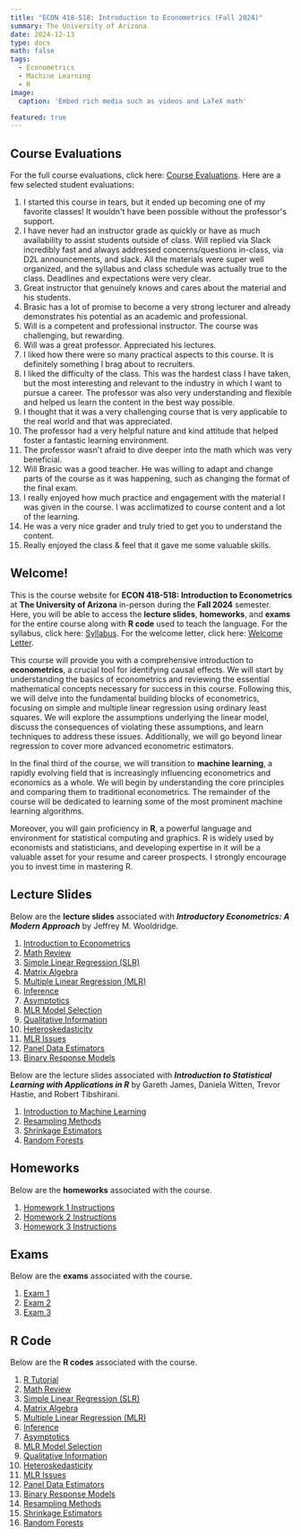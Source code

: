 ```yaml
---
title: "ECON 418-518: Introduction to Econometrics (Fall 2024)"
summary: The University of Arizona
date: 2024-12-13
type: docs
math: false
tags:
  - Econometrics
  - Machine Learning
  - R
image:
  caption: 'Embed rich media such as videos and LaTeX math'

featured: true
---
```

## Course Evaluations

For the full course evaluations, click here: <a href="/ECON_418-518_Course_Evaluations/ECON_418-518_Course_Evaluations.pdf" target="_blank">Course Evaluations</a>. Here are a few selected student evaluations:

1. I started this course in tears, but it ended up becoming one of my favorite classes! It wouldn't have been possible without the professor's support.
2. I have never had an instructor grade as quickly or have as much availability to assist students outside of class. Will replied via Slack incredibly fast and always addressed concerns/questions in-class, via D2L announcements, and slack. All the materials were super well organized, and the syllabus and class schedule was actually true to the class. Deadlines and expectations were very clear.
3. Great instructor that genuinely knows and cares about the material and his students.
4. Brasic has a lot of promise to become a very strong lecturer and already demonstrates his potential as an academic and professional.
5. Will is a competent and professional instructor. The course was challenging, but rewarding.
6. Will was a great professor. Appreciated his lectures.
7. I liked how there were so many practical aspects to this course. It is definitely something I brag about to recruiters.
8. I liked the difficulty of the class. This was the hardest class I have taken, but the most interesting and relevant to the industry in which I want to pursue a career. The professor was also very understanding and flexible and helped us learn the content in the best way possible.
9. I thought that it was a very challenging course that is very applicable to the real world and that was appreciated.
10. The professor had a very helpful nature and kind attitude that helped foster a fantastic learning environment.
11. The professor wasn't afraid to dive deeper into the math which was very beneficial.
12. Will Brasic was a good teacher. He was willing to adapt and change parts of the course as it was happening, such as changing the format of the final exam.
13. I really enjoyed how much practice and engagement with the material I was given in the course. I was acclimatized to course content and a lot of the learning.
14. He was a very nice grader and truly tried to get you to understand the content.
15. Really enjoyed the class & feel that it gave me some valuable skills.

## Welcome!

This is the course website for **ECON 418-518: Introduction to Econometrics** at **The University of Arizona** in-person during the **Fall 2024** semester. Here, you will be able to access the **lecture slides**, **homeworks**, and **exams** for the entire course along with **R code** used to teach the language. For the syllabus, click here: <a href="/ECON_418-518_Syllabus/ECON_418-518_Syllabus_20250723.pdf" target="_blank">Syllabus</a>. For the welcome letter, click here: <a href="/ECON_418-518_Syllabus/ECON_418-518_Welcome_Letter.pdf" target="_blank">Welcome Letter</a>.

This course will provide you with a comprehensive introduction to **econometrics**, a crucial tool for identifying causal effects. We will start by understanding the basics of econometrics and reviewing the essential mathematical concepts necessary for success in this course. Following this, we will delve into the fundamental building blocks of econometrics, focusing on simple and multiple linear regression using ordinary least squares. We will explore the assumptions underlying the linear model, discuss the consequences of violating these assumptions, and learn techniques to address these issues. Additionally, we will go beyond linear regression to cover more advanced econometric estimators.

In the final third of the course, we will transition to **machine learning**, a rapidly evolving field that is increasingly influencing econometrics and economics as a whole. We will begin by understanding the core principles and comparing them to traditional econometrics. The remainder of the course will be dedicated to learning some of the most prominent machine learning algorithms.

Moreover, you will gain proficiency in **R**, a powerful language and environment for statistical computing and graphics. R is widely used by economists and statisticians, and developing expertise in it will be a valuable asset for your resume and career prospects. I strongly encourage you to invest time in mastering R.


<!-- [Hugo Blox Builder](https://hugoblox.com) is designed to give technical content creators a seamless experience. You can focus on the content and the Hugo Blox Builder which this template is built upon handles the rest. -->

<!-- **Embed videos, podcasts, code, LaTeX math, and even test students!**

On this page, you'll find some examples of the types of technical content that can be rendered with Hugo Blox. -->

## Lecture Slides

Below are the **lecture slides** associated with ***Introductory Econometrics: A Modern Approach*** by Jeffrey M. Wooldridge.

1. <a href="/ECON_418-518_Lecture_Slides/ECON_418-518_Lecture_Slides_E/ECON_418-518_E_01_Intro_to_Econometrics.pdf" target="_blank">Introduction to Econometrics</a>
2. <a href="/ECON_418-518_Lecture_Slides/ECON_418-518_Lecture_Slides_E/ECON_418-518_Math_Review.pdf" target="_blank">Math Review</a>
3. <a href="/ECON_418-518_Lecture_Slides/ECON_418-518_Lecture_Slides_E/ECON_418-518_E_02_SLR_1.pdf" target="_blank">Simple Linear Regression (SLR)</a>
4. <a href="/ECON_418-518_Lecture_Slides/ECON_418-518_Lecture_Slides_E/ECON_418-518_Matrix_Algebra_1.pdf" target="_blank">Matrix Algebra</a>
5. <a href="/ECON_418-518_Lecture_Slides/ECON_418-518_Lecture_Slides_E/ECON_418-518_E_03_MLR.pdf" target="_blank">Multiple Linear Regression (MLR)</a>
6. <a href="/ECON_418-518_Lecture_Slides/ECON_418-518_Lecture_Slides_E/ECON_418-518_E_04_Inference.pdf" target="_blank">Inference</a>
7. <a href="/ECON_418-518_Lecture_Slides/ECON_418-518_Lecture_Slides_E/ECON_418-518_E_05_Asymptotics.pdf" target="_blank">Asymptotics</a>
8. <a href="/ECON_418-518_Lecture_Slides/ECON_418-518_Lecture_Slides_E/ECON_418-518_E_06_MLR_Model.pdf" target="_blank">MLR Model Selection</a>
9. <a href="/ECON_418-518_Lecture_Slides/ECON_418-518_Lecture_Slides_E/ECON_418-518_E_07_Qual_Info.pdf" target="_blank">Qualitative Information</a>
10. <a href="/ECON_418-518_Lecture_Slides/ECON_418-518_Lecture_Slides_E/ECON_418-518_E_08_Hetero.pdf" target="_blank">Heteroskedasticity</a>
11. <a href="/ECON_418-518_Lecture_Slides/ECON_418-518_Lecture_Slides_E/ECON_418-518_E_09_MLR_Issues.pdf" target="_blank">MLR Issues</a>
12. <a href="/ECON_418-518_Lecture_Slides/ECON_418-518_Lecture_Slides_E/ECON_418-518_E_13_14_Panel.pdf" target="_blank">Panel Data Estimators</a>
13. <a href="/ECON_418-518_Lecture_Slides/ECON_418-518_Lecture_Slides_E/ECON_418-518_E_17_BRM.pdf" target="_blank">Binary Response Models</a>



Below are the lecture slides associated with ***Introduction to Statistical Learning with Applications in R*** by Gareth James, Daniela Witten, Trevor Hastie, and Robert Tibshirani.

1. <a href="/ECON_418-518_Lecture_Slides/ECON_418-518_Lecture_Slides_ISL/ECON_418-518_ISL_02_Intro_to_ML.pdf" target="_blank">Introduction to Machine Learning</a>
2. <a href="/ECON_418-518_Lecture_Slides/ECON_418-518_Lecture_Slides_ISL/ECON_418-518_ISL_05_RM.pdf" target="_blank">Resampling Methods</a>
3. <a href="/ECON_418-518_Lecture_Slides/ECON_418-518_Lecture_Slides_ISL/ECON_418-518_ISL_06_SE.pdf" target="_blank">Shrinkage Estimators</a>
4. <a href="/ECON_418-518_Lecture_Slides/ECON_418-518_Lecture_Slides_ISL/ECON_418-518_ISL_08_RF.pdf" target="_blank">Random Forests</a>

## Homeworks

Below are the **homeworks** associated with the course.

1. <a href="/ECON_418-518_HW/ECON_418-518_HW1_Instructions.pdf" target="_blank">Homework 1 Instructions</a>
2. <a href="/ECON_418-518_HW/ECON_418-518_HW2_Instructions.pdf" target="_blank">Homework 2 Instructions</a>
3. <a href="/ECON_418-518_HW/ECON_418-518_HW3_Instructions.pdf" target="_blank">Homework 3 Instructions</a>

## Exams

Below are the **exams** associated with the course.

1. <a href="/ECON_418-518_Exams/ECON_418-518_Exam_1.pdf" target="_blank">Exam 1</a>
2. <a href="/ECON_418-518_Exams/ECON_418-518_Exam_2.pdf" target="_blank">Exam 2</a>
3. <a href="/ECON_418-518_Exams/ECON_418-518_Exam_3.pdf" target="_blank">Exam 3</a>

## R Code

Below are the **R codes** associated with the course.

1. <a href="/ECON_418-518_R_Code/ECON_418-518_R_Tutorial_1.html" target="_blank">R Tutorial</a>
2. <a href="/ECON_418-518_R_Code/ECON_418-518_Math_Review_Code.html" target="_blank">Math Review</a>
3. <a href="/ECON_418-518_R_Code/ECON_418-518_E_02_SLR_Code.html" target="_blank">Simple Linear Regression (SLR)</a>
4. <a href="/ECON_418-518_R_Code/ECON_418-518_Matrix_Algebra_Code.html" target="_blank">Matrix Algebra</a>
5. <a href="/ECON_418-518_R_Code/ECON_418-518_E_03_MLR_Code.html" target="_blank">Multiple Linear Regression (MLR)</a>
6. <a href="/ECON_418-518_R_Code/ECON_418-518_E_04_Inference_Code.html" target="_blank">Inference</a>
7. <a href="/ECON_418-518_R_Code/ECON_418-518_E_05_Asymptotics_Code.html" target="_blank">Asymptotics</a>
8. <a href="/ECON_418-518_R_Code/ECON_418-518_E_06_MLR_Model_Code.html" target="_blank">MLR Model Selection</a>
9. <a href="/ECON_418-518_R_Code/ECON_418-518_E_07_Qual_Info_Code.html" target="_blank">Qualitative Information</a>
10. <a href="/ECON_418-518_R_Code/ECON_418-518_E_08_Hetero_Code.html" target="_blank">Heteroskedasticity</a>
11. <a href="/ECON_418-518_R_Code/ECON_418-518_E_09_MLR_Issues_Code.html" target="_blank">MLR Issues</a>
12. <a href="/ECON_418-518_R_Code/ECON_418-518_E_13_14_Panel_Code_1.html" target="_blank">Panel Data Estimators</a>
13. <a href="/ECON_418-518_R_Code/ECON_418-518_E_17_BRM_Code.html" target="_blank">Binary Response Models</a>
14. <a href="/ECON_418-518_R_Code/ECON_418-518_ISL_05_RM_Code.html" target="_blank">Resampling Methods</a>
15. <a href="/ECON_418-518_R_Code/ECON_418-518_ISL_06_SE_Code.html" target="_blank">Shrinkage Estimators</a>
16. <a href="/ECON_418-518_R_Code/ECON_418-518_ISL_08_RF_Code.html" target="_blank">Random Forests</a>



<!--

{{< youtube D2vj0WcvH5c >}}

**Youtube**:

    {{</* youtube w7Ft2ymGmfc */>}}

**Bilibili**:

    {{</* bilibili id="BV1WV4y1r7DF" */>}}

**Video file**

Videos may be added to a page by either placing them in your `assets/media/` media library or in your [page's folder](https://gohugo.io/content-management/page-bundles/), and then embedding them with the _video_ shortcode:

    {{</* video src="my_video.mp4" controls="yes" */>}}

## Podcast

You can add a podcast or music to a page by placing the MP3 file in the page's folder or the media library folder and then embedding the audio on your page with the _audio_ shortcode:

    {{</* audio src="ambient-piano.mp3" */>}}

Try it out:

{{< audio src="ambient-piano.mp3" >}}

## Test students

Provide a simple yet fun self-assessment by revealing the solutions to challenges with the `spoiler` shortcode:

```markdown
{{</* spoiler text="👉 Click to view the solution" */>}}
You found me!
{{</* /spoiler */>}}
```

renders as

{{< spoiler text="👉 Click to view the solution" >}} You found me 🎉 {{< /spoiler >}}

## Math

Hugo Blox Builder supports a Markdown extension for $\LaTeX$ math. You can enable this feature by toggling the `math` option in your `config/_default/params.yaml` file.

To render _inline_ or _block_ math, wrap your LaTeX math with `{{</* math */>}}$...${{</* /math */>}}` or `{{</* math */>}}$$...$${{</* /math */>}}`, respectively.

{{% callout note %}}
We wrap the LaTeX math in the Hugo Blox _math_ shortcode to prevent Hugo rendering our math as Markdown.
{{% /callout %}}

Example **math block**:

```latex
{{</* math */>}}
$$
\gamma_{n} = \frac{ \left | \left (\mathbf x_{n} - \mathbf x_{n-1} \right )^T \left [\nabla F (\mathbf x_{n}) - \nabla F (\mathbf x_{n-1}) \right ] \right |}{\left \|\nabla F(\mathbf{x}_{n}) - \nabla F(\mathbf{x}_{n-1}) \right \|^2}
$$
{{</* /math */>}}
```

renders as

{{< math >}}
$$\gamma_{n} = \frac{ \left | \left (\mathbf x_{n} - \mathbf x_{n-1} \right )^T \left [\nabla F (\mathbf x_{n}) - \nabla F (\mathbf x_{n-1}) \right ] \right |}{\left \|\nabla F(\mathbf{x}_{n}) - \nabla F(\mathbf{x}_{n-1}) \right \|^2}$$
{{< /math >}}

Example **inline math** `{{</* math */>}}$\nabla F(\mathbf{x}_{n})${{</* /math */>}}` renders as {{< math >}}$\nabla F(\mathbf{x}_{n})${{< /math >}}.

Example **multi-line math** using the math linebreak (`\\`):

```latex
{{</* math */>}}
$$f(k;p_{0}^{*}) = \begin{cases}p_{0}^{*} & \text{if }k=1, \\
1-p_{0}^{*} & \text{if }k=0.\end{cases}$$
{{</* /math */>}}
```

renders as

{{< math >}}

$$
f(k;p_{0}^{*}) = \begin{cases}p_{0}^{*} & \text{if }k=1, \\
1-p_{0}^{*} & \text{if }k=0.\end{cases}
$$

{{< /math >}}

## Code

Hugo Blox Builder utilises Hugo's Markdown extension for highlighting code syntax. The code theme can be selected in the `config/_default/params.yaml` file.


    ```python
    import pandas as pd
    data = pd.read_csv("data.csv")
    data.head()
    ```

renders as

```python
import pandas as pd
data = pd.read_csv("data.csv")
data.head()
```

## Inline Images

```go
{{</* icon name="python" */>}} Python
```

renders as

{{< icon name="python" >}} Python

## Did you find this page helpful? Consider sharing it 🙌 -->
